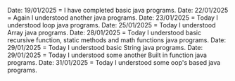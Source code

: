Date: 19/01/2025 = I have completed basic java programs.
Date: 22/01/2025 = Again I understood another java programs.
Date: 23/01/2025 = Today I understood loop java programs.
Date: 25/01/2025 = Today I understood Array java programs.
Date: 28/01/2025 = Today I understood basic recursive function, static methods and math functions java programs.
Date: 29/01/2025 = Today I understood basic String java programs.
Date: 29/01/2025 = Today I understood some another Built in function java programs.
Date: 31/01/2025 = Today I understood some oop's based java programs.
